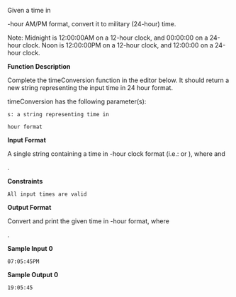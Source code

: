Given a time in

-hour AM/PM format, convert it to military (24-hour) time.

Note: Midnight is 12:00:00AM on a 12-hour clock, and 00:00:00 on a 24-hour clock. Noon is 12:00:00PM on a 12-hour clock, and 12:00:00 on a 24-hour clock.

**Function Description**

Complete the timeConversion function in the editor below. It should return a new string representing the input time in 24 hour format.

timeConversion has the following parameter(s):

    s: a string representing time in 

    hour format

**Input Format**

A single string
containing a time in -hour clock format (i.e.: or ), where and

.

**Constraints**

    All input times are valid

**Output Format**

Convert and print the given time in
-hour format, where

.

**Sample Input 0**

    07:05:45PM

**Sample Output 0**

    19:05:45

